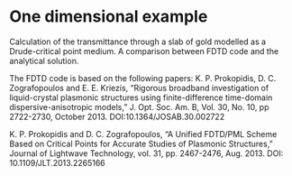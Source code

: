 # One dimensional example
Calculation of the transmittance through a slab of gold modelled as a Drude-critical point medium. A comparison between FDTD code and the analytical solution.

The FDTD code is based on the following papers:
K. P. Prokopidis, D. C. Zografopoulos and E. E. Kriezis,  “Rigorous broadband investigation of liquid-crystal plasmonic structures using finite-difference time-domain dispersive-anisotropic models,” J. Opt. Soc. Am. B,  Vol. 30, No. 10, pp 2722-2730,  October 2013. DOI:10.1364/JOSAB.30.002722


K. P. Prokopidis and D. C. Zografopoulos, “A Unified FDTD/PML Scheme Based on Critical Points for Accurate Studies of Plasmonic Structures,” Journal of Lightwave Technology, vol. 31, pp. 2467-2476, Aug. 2013. DOI: 10.1109/JLT.2013.2265166
